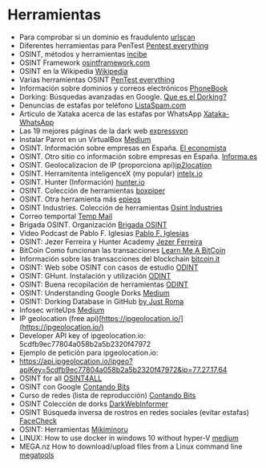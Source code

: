# Herramientas

* Para comprobar si un dominio es fraudulento [urlscan](https://urlscan.io)
* Diferentes herramientas para PenTest [Pentest everything](https://viperone.gitbook.io/pentest-everything)
* OSINT, métodos y herramientas [incibe](https://incibe.es/incibe-cert/blog/osint-la-informacion-es-poder)
* OSINT Framework [osintframework.com](https://osintframework.com)
* OSINT en la Wikipedia [Wikipedia](https://es.wikipedia.org/wiki/Inteligencia_de_fuentes_abiertas)
* Varias herramientas OSINT [PenTest everything](https://viperone.gitbook.io/pentest-everything/everything/everything-osint)
* Información sobre dominios y correos electrónicos [PhoneBook](https://phonebook.cz)
* Dorking: Búsquedas avanzadas en Google. [Que es el Dorking?](https://derechodelared.com/google-dorking-que-es/)
* Denuncias de estafas por teléfono [ListaSpam.com](https://www.listaspam.com/)
* Articulo de Xataka acerca de las estafas por WhatsApp [Xataka-WhatsApp](https://www.xataka.com/basics/desconocido-me-escribe-whatsapp-que-debes-hacer-como-comprobar-estafa-que-hacer)
* Las 19 mejores páginas de la dark web [expressvpn](https://www.expressvpn.com/es/blog/las-mejores-19-paginas-web-onion-de-la-dark-web/)
* Instalar Parrot en un VirtualBox [Medium](https://medium.com/@.Qubit/how-to-install-parrot-security-os-on-virtualbox-3904d7cf72ad)
* OSINT. Información sobre empresas en España. [El economista](https://empresite.eleconomista.es/)
* OSINT. Otro sitio co información sobre empresas en España. [Informa.es](https://www.informa.es/directorio-empresas/)
* OSINT. Geolocalizacion de IP (proporciona api)[ip2location](https://www.ip2location.io/)
* OSINT. Herramitenta inteligenceX (my popular) [intelx.io](https://intelx.io/)
* OSINT. Hunter (Información) [hunter.io](https://hunter.io)
* OSINT. Colección de herramientas [boxpiper](https://www.boxpiper.com/)
* OSINT. Otra herramienta más [epieos](https://epieos.com/)
* OSINT Industries. Colección de herramientas [Osint Industries](https://app.osint.industries/)
* Correo temportal [Temp Mail](https://temp-mail.org/)
* Brigada OSINT. Organización [Brigada OSINT ](https://www.brigadaosint.com/)
* Video Podcast de Pablo F. Iglesias [Pablo F. Iglesias](https://www.pabloyglesias.com/podcast/)
* OSINT: Jezer Ferreira y Hunter Academy [Jezer Ferreira](https://site.cyberhunteracademy.com/quienes-somos/)
* BitCoin Como funcionan las transacciones [Learn Me A BitCoin](https://learnmeabitcoin.com/technical/transaction/)
* Información sobre las transacciones del blockchain [bitcoin.it](https://en.bitcoin.it/wiki/Transaction#:~:text=A%20transaction%20is%20a%20transfer,Bitcoin%20values%20to%20new%20outputs.)
* OSINT: Web sobe OSINT con casos de estudio [ODINT](https://odint.net/)
* OSINT: GHunt. Instalación y utilización [ODINT](https://odint.net/ghunt-osint/)
* OSINT: Buena recopilación de herramientas [ODINT](https://odint.net/herramientas-osint/)
* OSINT: Understanding Google Dorks [Medium](https://sankalppatil12112001.medium.com/google-hacking-google-dorks-for-sensitive-information-f1d5a8eedb32)
* OSINT: Dorking Database in GitHub [by Just Roma](https://github.com/Just-Roma/DorkingDB)
* Infosec writeUps [Medium](https://infosecwriteups.com/)
* IP geolocation (free api)[https://ipgeolocation.io/](https://ipgeolocation.io/)
* Developer API key of ipgeolocation.io: 5cdfb9ec77804a058b2a5b2320f47972
* Ejemplo de petición para ipgeolocation.io:
* https://api.ipgeolocation.io/ipgeo?apiKey=5cdfb9ec77804a058b2a5b2320f47972&ip=77.27.17.64
* OSINT for all [OSINT4ALL](https://start.me/p/L1rEYQ/osint4all)
* OSINT con Google [Contando Bits](https://youtu.be/VYf5f2MTMSw?si=ukCM1YYWlcIcMhSQ)
* Curso de redes (lista de reproducción) [Contando Bits](https://www.youtube.com/playlist?list=PLG1hKOHdoXkvFy_6g4_zf7mgq4kEu8V9H)
* OSINT Colección de dorks [DarkWebInformer](https://darkwebinformer.com/dorks-collections-list-a-list-of-github-repositories-and-articles-with-list-of-dorks-for-different-search-engines/)
* OSINT Búsqueda inversa de rostros en redes sociales (evitar estafas) [FaceCheck](https://facecheck.id/es)
* OSINT: Herramientas [Mikiminoru](https://start.me/p/5vzB9A/osint-intel)
* LINUX: How to use docker in windows 10 without hyper-V [medium](https://poweruser.blog/docker-on-windows-10-without-hyper-v-a529897ed1cc)
* MEGA.nz How to download/upload files from a Linux command line [megatools](https://megatools.megous.com/)
